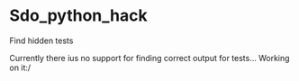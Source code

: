 # Sdo_python_hack
Find hidden tests


Currently there ius no support for finding correct output for tests... Working on it:/

